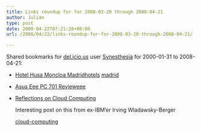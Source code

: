 ```yaml
---
title: Links roundup for for 2008-03-20 through 2008-04-21
author: Julian
type: post
date: 2008-04-22T07:21:28+00:00
url: /2008/04/22/links-roundup-for-for-2008-03-20-through-2008-04-21/

---
```

Shared bookmarks for [del.icio.us][1] user [Synesthesia][2] for 2000-01-31 to 2008-04-21:

  * [Hotel Husa Moncloa Madrid][3][hotels][4] [madrid][5]
  * [Asus Eee PC 701 Review][6][eee][7]
  * [Reflections on Cloud Computing][8]
  
    Interesting post on this from ex-IBM&#8217;er Irving Wladawsky-Berger
  
    [cloud-computing][9]

 [1]: http://del.icio.us/
 [2]: http://del.icio.us/synesthesia
 [3]: http://www.hotelhusamoncloa.com/index0.htm
 [4]: http://del.icio.us/synesthesia/hotels
 [5]: http://del.icio.us/synesthesia/madrid
 [6]: http://www.linuxlinks.com/article/20071204141457291/Asus-701-Introduction.html
 [7]: http://del.icio.us/synesthesia/eee
 [8]: http://blog.irvingwb.com/blog/2008/03/reflections-on.html
 [9]: http://del.icio.us/synesthesia/cloud-computing